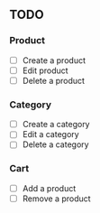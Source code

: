 ## TODO

### Product

- [ ] Create a product
- [ ] Edit product
- [ ] Delete a product

### Category

- [ ] Create a category
- [ ] Edit a category
- [ ] Delete a category

### Cart

- [ ] Add a product
- [ ] Remove a product

